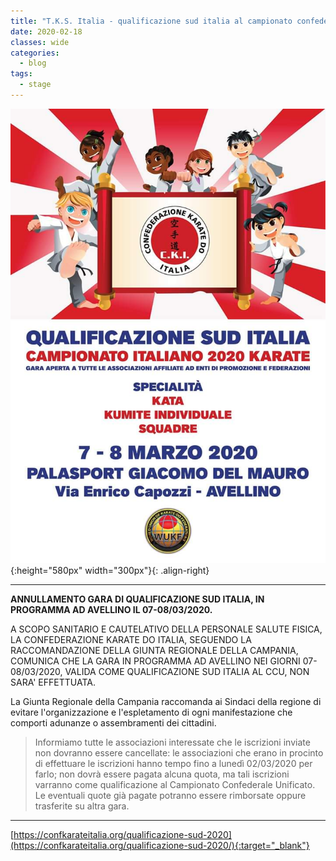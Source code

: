 ```yaml
---
title: "T.K.S. Italia - qualificazione sud italia al campionato confederale unificato 2020"
date: 2020-02-18
classes: wide
categories:
  - blog
tags:
  - stage
---
```


![alt](/images/20200307/20200307.jpeg){:height="580px" width="300px"}{: .align-right}

---
**ANNULLAMENTO GARA DI QUALIFICAZIONE SUD ITALIA, IN PROGRAMMA AD AVELLINO IL 07-08/03/2020.**

A SCOPO SANITARIO E CAUTELATIVO DELLA PERSONALE SALUTE FISICA, LA CONFEDERAZIONE KARATE DO ITALIA, SEGUENDO LA RACCOMANDAZIONE DELLA GIUNTA REGIONALE DELLA CAMPANIA, COMUNICA CHE LA GARA IN PROGRAMMA AD AVELLINO NEI GIORNI 07-08/03/2020, VALIDA COME QUALIFICAZIONE SUD ITALIA AL CCU, NON SARA' EFFETTUATA.

La Giunta Regionale della Campania raccomanda  ai Sindaci della regione di evitare l'organizzazione e l'espletamento di ogni manifestazione che comporti adunanze o  assembramenti dei cittadini.

> Informiamo tutte le associazioni interessate che le iscrizioni inviate non dovranno essere cancellate: le associazioni che erano in procinto di effettuare le iscrizioni hanno tempo fino a lunedì 02/03/2020 per farlo; non dovrà essere pagata alcuna quota, ma tali iscrizioni varranno come qualificazione al Campionato Confederale Unificato. Le eventuali quote già pagate potranno essere rimborsate oppure trasferite su altra gara.

---



[https://confkarateitalia.org/qualificazione-sud-2020](https://confkarateitalia.org/qualificazione-sud-2020/){:target="_blank"}
